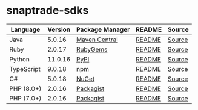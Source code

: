# snaptrade-sdks

|Language|Version|Package Manager|README|Source|
|-|-|-|-|-|
|Java|5.0.16|[Maven Central](https://central.sonatype.com/artifact/com.konfigthis/snaptrade-java-sdk/5.0.16)|[README](https://github.com/passiv/snaptrade-sdks/tree/HEAD/sdks/java#readme)|[Source](https://github.com/passiv/snaptrade-sdks/tree/HEAD/sdks/java)|
|Ruby|2.0.17|[RubyGems](https://rubygems.org/gems/snaptrade/versions/2.0.17)|[README](https://github.com/passiv/snaptrade-sdks/tree/HEAD/sdks/ruby#readme)|[Source](https://github.com/passiv/snaptrade-sdks/tree/HEAD/sdks/ruby)|
|Python|11.0.16|[PyPI](https://pypi.org/project/snaptrade-python-sdk/11.0.16)|[README](https://github.com/passiv/snaptrade-sdks/tree/HEAD/sdks/python#readme)|[Source](https://github.com/passiv/snaptrade-sdks/tree/HEAD/sdks/python)|
|TypeScript|9.0.18|[npm](https://www.npmjs.com/package/snaptrade-typescript-sdk/v/9.0.18)|[README](https://github.com/passiv/snaptrade-sdks/tree/HEAD/sdks/typescript#readme)|[Source](https://github.com/passiv/snaptrade-sdks/tree/HEAD/sdks/typescript)|
|C#|5.0.18|[NuGet](https://nuget.org/packages/SnapTrade.Net/5.0.18)|[README](https://github.com/passiv/snaptrade-sdks/tree/HEAD/sdks/csharp#readme)|[Source](https://github.com/passiv/snaptrade-sdks/tree/HEAD/sdks/csharp)|
|PHP (8.0+)|2.0.16|[Packagist](https://packagist.org/packages/konfig/snaptrade-php-sdk#2.0.16)|[README](https://github.com/passiv/snaptrade-php-sdk/tree/HEAD/sdks/php#readme)|[Source](https://github.com/passiv/snaptrade-php-sdk/tree/HEAD/sdks/php)|
|PHP (7.0+)|2.0.16|[Packagist](https://packagist.org/packages/konfig/snaptrade-php-7-sdk#2.0.16)|[README](https://github.com/passiv/snaptrade-php-7-sdk/tree/HEAD/sdks/php7#readme)|[Source](https://github.com/passiv/snaptrade-php-7-sdk/tree/HEAD/sdks/php7)|